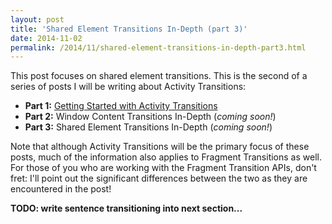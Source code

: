 ```yaml
---
layout: post
title: 'Shared Element Transitions In-Depth (part 3)'
date: 2014-11-02
permalink: /2014/11/shared-element-transitions-in-depth-part3.html
---
```


This post focuses on shared element transitions. This is the second of a series of posts I will be writing about Activity Transitions:

* **Part 1:** <a href="/2014/11/activity-transitions-getting-started-part1.html">Getting Started with Activity Transitions</a>
* **Part 2:** Window Content Transitions In-Depth (_coming soon!_)
* **Part 3:** Shared Element Transitions In-Depth (_coming soon!_)

Note that although Activity Transitions will be the primary focus of these posts, much of the information also applies to Fragment Transitions as well. For those of you who are working with the Fragment Transition APIs, don't fret: I'll point out the significant differences between the two as they are encountered in the post!

**TODO: write sentence transitioning into next section...**
